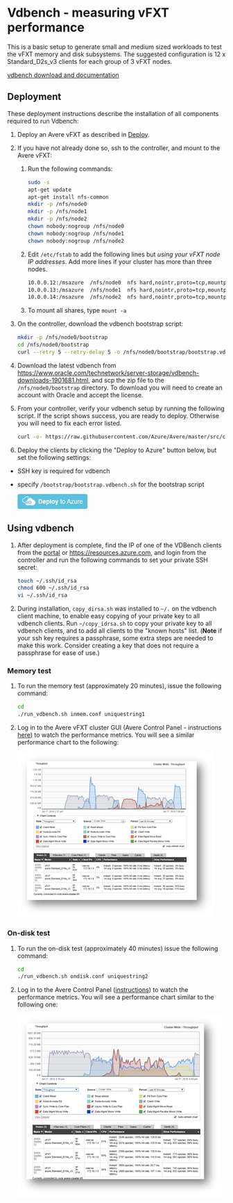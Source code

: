 # Vdbench - measuring vFXT performance

This is a basic setup to generate small and medium sized workloads to test the vFXT memory and disk subsystems.  The suggested configuration is 12 x Standard_D2s_v3 clients for each group of 3 vFXT nodes.

[vdbench download and documentation](https://www.oracle.com/technetwork/server-storage/vdbench-downloads-1901681.html)

## Deployment

These deployment instructions describe the installation of all components required to run Vdbench:

1. Deploy an Avere vFXT as described in [Deploy](jumpstart_deploy.md).

2. If you have not already done so, ssh to the controller, and mount to the Avere vFXT:

    1. Run the following commands:
        ```bash
        sudo -s
        apt-get update
        apt-get install nfs-common
        mkdir -p /nfs/node0
        mkdir -p /nfs/node1
        mkdir -p /nfs/node2
        chown nobody:nogroup /nfs/node0
        chown nobody:nogroup /nfs/node1
        chown nobody:nogroup /nfs/node2
        ```

    2. Edit `/etc/fstab` to add the following lines but *using your vFXT node IP addresses*. Add more lines if your cluster has more than three nodes.
        ```bash
        10.0.0.12:/msazure	/nfs/node0	nfs hard,nointr,proto=tcp,mountproto=tcp,retry=30 0 0
        10.0.0.13:/msazure	/nfs/node1	nfs hard,nointr,proto=tcp,mountproto=tcp,retry=30 0 0
        10.0.0.14:/msazure	/nfs/node2	nfs hard,nointr,proto=tcp,mountproto=tcp,retry=30 0 0
        ```

    3. To mount all shares, type `mount -a`

4. On the controller, download the vdbench bootstrap script:
    ```bash
    mkdir -p /nfs/node0/bootstrap
    cd /nfs/node0/bootstrap
    curl --retry 5 --retry-delay 5 -o /nfs/node0/bootstrap/bootstrap.vdbench.sh https://raw.githubusercontent.com/Azure/Avere/master/src/clientapps/vdbench/bootstrap.vdbench.sh
    ```

5. Download the latest vdbench from https://www.oracle.com/technetwork/server-storage/vdbench-downloads-1901681.html, and scp the zip file to the `/nfs/node0/bootstrap` directory.  To download you will need to create an account with Oracle and accept the license.

6. From your controller, verify your vdbench setup by running the following script.  If the script shows success, you are ready to deploy.  Otherwise you will need to fix each error listed.

    ```bash
    curl -o- https://raw.githubusercontent.com/Azure/Avere/master/src/clientapps/vdbench/vdbenchVerify.sh | bash
    ```

7. Deploy the clients by clicking the "Deploy to Azure" button below, but set the following settings:
  * SSH key is required for vdbench
  * specify `/bootstrap/bootstrap.vdbench.sh` for the bootstrap script

    <a href="https://portal.azure.com/#create/Microsoft.Template/uri/https%3A%2F%2Fraw.githubusercontent.com%2FAzure%2FAvere%2Fmaster%2Fsrc%2Fclient%2Fvmas%2Fazuredeploy.json" target="_blank">
    <img src="https://raw.githubusercontent.com/Azure/azure-quickstart-templates/master/1-CONTRIBUTION-GUIDE/images/deploytoazure.png"/>
    </a>

## Using vdbench

1. After deployment is complete, find the IP of one of the VDBench clients from the [portal](https://portal.azure.com) or https://resources.azure.com, and login from the controller and run the following commands to set your private SSH secret:

   ```bash
   touch ~/.ssh/id_rsa
   chmod 600 ~/.ssh/id_rsa
   vi ~/.ssh/id_rsa
   ```
	
2. During installation, `copy_dirsa.sh` was installed to `~/.` on the vdbench client machine, to enable easy copying of your private key to all vdbench clients.  Run `~/copy_idrsa.sh` to copy your private key to all vdbench clients, and to add all clients to the "known hosts" list. (**Note** if your ssh key requires a passphrase, some extra steps are needed to make this work. Consider creating a key that does not require a passphrase for ease of use.)


### Memory test 

1. To run the memory test (approximately 20 minutes), issue the following command:

   ```bash
   cd
   ./run_vdbench.sh inmem.conf uniquestring1
   ```

2. Log in to the Avere vFXT cluster GUI (Avere Control Panel - instructions [here](access_cluster.md)) to watch the performance metrics. You will see a similar performance chart to the following:

   <img src="images/vdbench_inmem.png">

### On-disk test

1. To run the on-disk test (approximately 40 minutes) issue the following command:

   ```bash
   cd
   ./run_vdbench.sh ondisk.conf uniquestring2
   ```

2. Log in to the Avere Control Panel ([instructions](access_cluster.md)) to watch the performance metrics. You will see a performance chart similar to the following one:

   <img src="images/vdbench_ondisk.png">